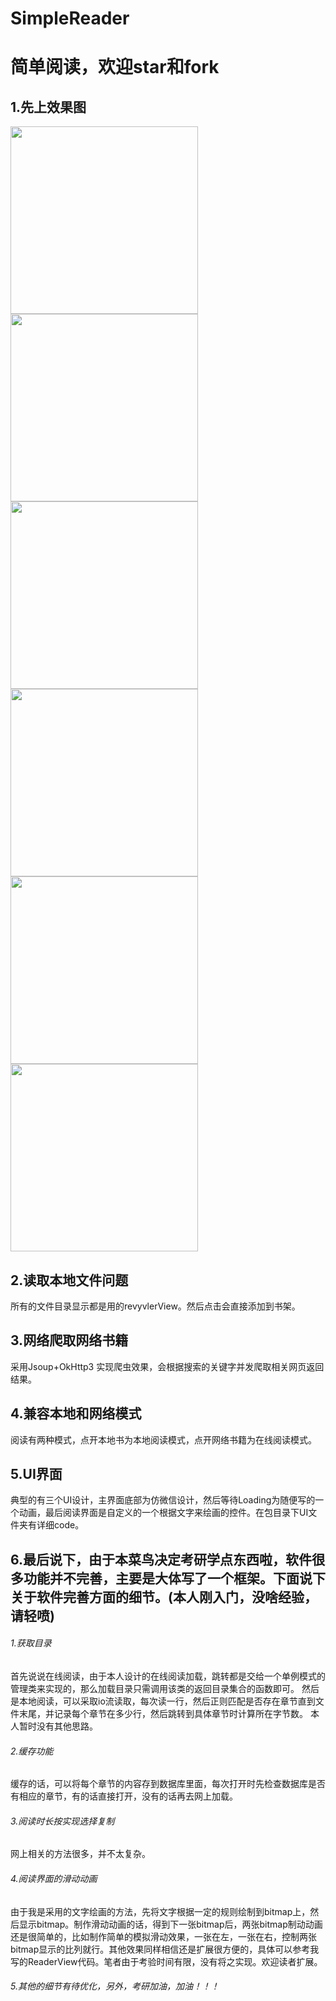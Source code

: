 # SimpleReader

简单阅读，欢迎star和fork
=======================

1.先上效果图
------------
<img src="https://github.com/97999/SimpleReader/blob/master/images/screenshot1.jpg" width="300"/>

<img src="https://github.com/97999/SimpleReader/blob/master/images/screenshot2.jpg" width="300"/>

<img src="https://github.com/97999/SimpleReader/blob/master/images/screenshot3.jpg" width="300"/>

<img src="https://github.com/97999/SimpleReader/blob/master/images/screenshot4.jpg" width="300"/>

<img src="https://github.com/97999/SimpleReader/blob/master/images/screenshot5.jpg" width="300"/>

<img src="https://github.com/97999/SimpleReader/blob/master/images/screenshot6.jpg" width="300"/>

2.读取本地文件问题
-----------------
所有的文件目录显示都是用的revyvlerView。然后点击会直接添加到书架。

3.网络爬取网络书籍
-----------------
采用Jsoup+OkHttp3 实现爬虫效果，会根据搜索的关键字并发爬取相关网页返回结果。

4.兼容本地和网络模式
-------------------
阅读有两种模式，点开本地书为本地阅读模式，点开网络书籍为在线阅读模式。

5.UI界面
--------
典型的有三个UI设计，主界面底部为仿微信设计，然后等待Loading为随便写的一个动画，最后阅读界面是自定义的一个根据文字来绘画的控件。在包目录下UI文件夹有详细code。

6.最后说下，由于本菜鸟决定考研学点东西啦，软件很多功能并不完善，主要是大体写了一个框架。下面说下关于软件完善方面的细节。(本人刚入门，没啥经验，请轻喷)
---------------------------------------------------------------------------------------------------------------

###### 1.获取目录
首先说说在线阅读，由于本人设计的在线阅读加载，跳转都是交给一个单例模式的管理类来实现的，那么加载目录只需调用该类的返回目录集合的函数即可。
然后是本地阅读，可以采取io流读取，每次读一行，然后正则匹配是否存在章节直到文件末尾，并记录每个章节在多少行，然后跳转到具体章节时计算所在字节数。
本人暂时没有其他思路。
###### 2.缓存功能
缓存的话，可以将每个章节的内容存到数据库里面，每次打开时先检查数据库是否有相应的章节，有的话直接打开，没有的话再去网上加载。
###### 3.阅读时长按实现选择复制
网上相关的方法很多，并不太复杂。
###### 4.阅读界面的滑动动画
由于我是采用的文字绘画的方法，先将文字根据一定的规则绘制到bitmap上，然后显示bitmap。制作滑动动画的话，得到下一张bitmap后，两张bitmap制动动画还是很简单的，比如制作简单的模拟滑动效果，一张在左，一张在右，控制两张bitmap显示的比列就行。其他效果同样相信还是扩展很方便的，具体可以参考我写的ReaderView代码。笔者由于考验时间有限，没有将之实现。欢迎读者扩展。
###### 5.其他的细节有待优化，另外，考研加油，加油！！！
